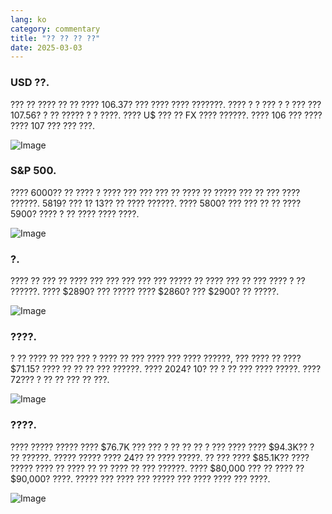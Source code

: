 ```yaml
---
lang: ko
category: commentary
title: "?? ?? ?? ??"
date: 2025-03-03
---
```


### USD ??.

??? ?? ???? ?? ?? ???? 106.37? ??? ???? ???? ???????. ???? ? ? ??? ? ? ??? ??? 107.56? ? ?? ????? ? ? ????. ???? U$ ??? ?? FX ???? ??????. ???? 106 ??? ???? ???? 107 ??? ??? ???.

![Image](https://markleighedu.github.io/img/Mar-2025/03-Mar-2025/usdindex.jpg)

### S&P 500.

???? 6000?? ?? ???? ? ???? ??? ??? ??? ?? ???? ?? ????? ??? ?? ??? ???? ??????. 5819? ??? 1? 13?? ?? ???? ??????. ???? 5800? ??? ??? ?? ?? ???? 5900? ???? ? ?? ???? ???? ????.  

![Image](https://markleighedu.github.io/img/Mar-2025/03-Mar-2025/sp500.jpg)

### ?.

???? ?? ??? ?? ???? ??? ??? ??? ??? ??? ????? ?? ???? ??? ?? ??? ???? ? ?? ??????. ???? $2890? ??? ????? ???? $2860? ??? $2900? ?? ?????.

![Image](https://markleighedu.github.io/img/Mar-2025/03-Mar-2025/gold.jpg)

### ????.

? ?? ???? ?? ??? ??? ? ???? ?? ??? ???? ??? ???? ??????, ??? ???? ?? ???? $71.15? ???? ?? ?? ?? ??? ??????. ???? 2024? 10? ?? ? ?? ??? ???? ?????. ???? 72??? ? ?? ?? ??? ?? ???.

![Image](https://markleighedu.github.io/img/Mar-2025/03-Mar-2025/brentoil.jpg)

### ????.

???? ????? ????? ???? $76.7K ??? ??? ? ?? ?? ?? ? ??? ???? ???? $94.3K?? ? ?? ??????. ????? ????? ???? 24?? ?? ???? ?????. ?? ??? ???? $85.1K?? ???? ????? ???? ?? ???? ?? ?? ???? ?? ??? ??????. ???? $80,000 ??? ?? ???? ?? $90,000? ????. ????? ??? ???? ??? ????? ??? ???? ???? ??? ????. 

![Image](https://markleighedu.github.io/img/Mar-2025/03-Mar-2025/bitcoin.jpg)

